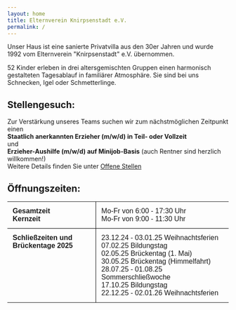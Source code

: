 ```yaml
---
layout: home
title: Elternverein Knirpsenstadt e.V.
permalink: /
---
```

Unser Haus ist eine sanierte Privatvilla aus den 30er Jahren und wurde 1992 vom Elternverein "Knirpsenstadt" e.V. übernommen.

52 Kinder erleben in drei altersgemischten Gruppen einen harmonisch gestalteten Tagesablauf in familiärer Atmosphäre. Sie sind bei uns Schnecken, Igel oder Schmetterlinge.

## Stellengesuch:

Zur Verstärkung unseres Teams suchen wir zum nächstmöglichen Zeitpunkt einen\
**Staatlich anerkannten Erzieher (m/w/d) in Teil- oder Vollzeit**\
und\
**Erzieher-Aushilfe (m/w/d) auf Minijob-Basis** (auch Rentner sind herzlich willkommen!)\
Weitere Details finden Sie unter [Offene Stellen](/stellen)

## Öffnungszeiten:

<table style="width: 100%; border-collapse: collapse; font-family: Arial, sans-serif;">
    <tr>
        <td style="padding: 12px; border-bottom: 1px solid #000; border-right: 1px solid #000; width: 40%; font-weight: bold;">
            Gesamtzeit<br>
            Kernzeit
        </td>
        <td style="padding: 12px; border-bottom: 1px solid #000;">
            Mo-Fr von 6:00 - 17:30 Uhr<br/>
            Mo-Fr von 9:00 - 11:30 Uhr
        </td>
    </tr>
    <tr>
        <td style="padding: 12px; border-right: 1px solid #000; font-weight: bold; vertical-align: top;">
            Schließzeiten und<br>Brückentage 2025
        </td>
        <td style="padding: 12px; border-bottom: 0">
            23.12.24 - 03.01.25 Weihnachtsferien<br>
            07.02.25 Bildungstag<br>
            02.05.25 Brückentag (1. Mai)<br>
            30.05.25 Brückentag (Himmelfahrt)<br>
            28.07.25 - 01.08.25 Sommerschließwoche<br>
            17.10.25 Bildungstag<br>
            22.12.25 - 02.01.26 Weihnachtsferien<br>
        </td>
    </tr>
</table>
